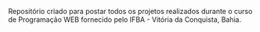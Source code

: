 Repositório criado para postar todos os projetos realizados durante o curso de Programação WEB fornecido pelo IFBA - Vitória da Conquista, Bahia.
